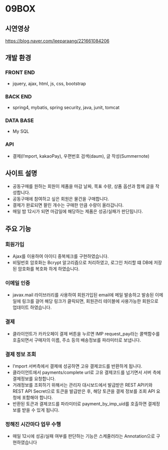 # 09BOX

## 시연영상
https://blog.naver.com/leeparaang/221661084206 

## 개발 환경
### FRONT END
-  jquery, ajax, html, js, css, bootstrap

### BACK END

- spring4, mybatis, spring security, java, junit, tomcat

###  DATA BASE

- My SQL

### API
- 결제(I’mport, kakaoPay), 우편번호 검색(daum), 글 작성(Summernote)

## 사이트 설명
-	공동구매를 원하는 회원이 제품을 마감 날짜, 목표 수량, 상품 옵션과 함께 글을 작성합니다.
-	공동구매에 참여하고 싶은 회원은 물건을 구매합니다.
-	결제가 완료되면 팔린 개수는 구매한 만큼 수량이 올라갑니다.
-	매일 밤 12시가 되면 마감일에 해당하는 제품은 성공/실패가 판단됩니다.


## 주요 기능
###	회원가입
-	Ajax를 이용하여 아이디 중복체크를 구현하였습니다. 
-	비밀번호 암호화는 Bcrypt 알고리즘으로 처리하였고, 로그인 처리할 떄 DB에 저장된 암호화를 복호화 하게 하였습니다.

###	이메일 인증
-	javax.mail 라이브러리를 사용하여 회원가입된 email에 메일 발송하고 발송된 이메일에 링크를 걸어 해당 링크가 클릭되면, 회원관리 테이블에 사용가능한 회원으로 업데이트 하였습니다.


###	결제
-	클라이언트가 카카오페이 결제 버튼을 누르면 IMP request_pay라는 콜백함수를 호출되면서 구매자의 이름, 주소 등의 배송정보를 파라미터로 보냅니다. 

###	결제 정보 조회
-	I’mport 서버측에서 결제에 성공하면 고유 결제코드를 반환하게 됩니다.
-	클라이언트에서 payments/complete url로 고유 결제코드를 넘기면서 서버 측에 결제정보를 요청합니다. 
-	거래정보를 조회하기 위해서는 관리자 대시보드에서 발급받은 REST API키와 REST API Secret으로 토큰을 발급받은 후, 해당 토큰을 결제 정보를 조회 API 요청에 포함해야 합니다.
-	반환된 토큰과 결제코드를 파라미터로 payment_by_imp_uid를 호출하면 결제정보를 받을 수 있게 됩니다. 

###	정해진 시간마다 업무 수행
-	매일 12시에 성공/실패 여부를 판단하는 기능은 스케줄러라는 Annotation으로 구현하였습니다


